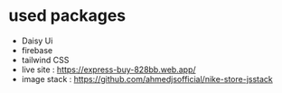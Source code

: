 # used packages
* Daisy Ui
* firebase
* tailwind CSS
* live site : https://express-buy-828bb.web.app/
* image stack : https://github.com/ahmedjsofficial/nike-store-jsstack